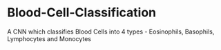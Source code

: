 # Blood-Cell-Classification
A CNN which classifies Blood Cells into 4 types - Eosinophils, Basophils, Lymphocytes and Monocytes
